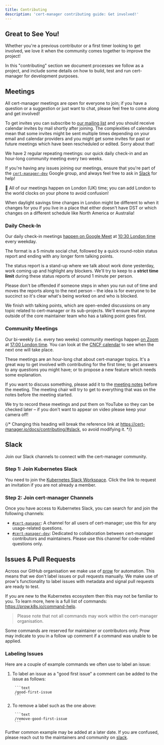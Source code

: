```yaml
---
title: Contributing
description: 'cert-manager contributing guide: Get involved!'
---
```


## Great to See You!

Whether you're a previous contributor or a first timer looking to get involved, we love
it when the community comes together to improve the project!

In this "contributing" section we document processes we follow as a project, and include
some details on how to build, test and run cert-manager for development purposes.

## Meetings

All cert-manager meetings are open for everyone to join; if you have a question or a suggestion or just want to chat,
please feel free to come along and get involved!

To get invites you can subscribe to [our mailing list](https://groups.google.com/forum/#!forum/cert-manager-dev) and
you should receive calendar invites by mail shortly after joining. The complexities of calendars mean that some invites
might be sent multiple times depending on your email and calendar providers and you might get some invites for past
or future meetings which have been rescheduled or edited. Sorry about that!

We have 2 regular repeating meetings: our quick daily check-in and an hour-long community meeting every two weeks.

If you're having any issues joining our meetings, ensure that you're part of the [`cert-manager-dev`](https://groups.google.com/forum/#!forum/cert-manager-dev) Google group, and always feel free to ask in [Slack](./#slack) for help!

<div className="info">
🔰 All of our meetings happen on London (UK) time; you can add London to the world clocks on your phone to avoid confusion!

When daylight savings time changes in London might be different to when it changes for you if you live in a place that either
doesn't have DST or which changes on a different schedule like North America or Australia!
</div>

### Daily Check-In

Our daily check-in meetings [happen on Google Meet](https://meet.google.com/eum-fyvt-xpa) at [10:30 London time](http://www.thetimezoneconverter.com/?t=10:30&tz=Europe/London) every weekday.

The format is a 5 minute social chat, followed by a quick round-robin status report and ending with any longer form talking points.

The status report is a stand-up where we talk about work done yesterday, work coming up and highlight any blockers.
We'll try to keep to a **strict time limit** during these status reports of around 1 minute per person.

Please don't be offended if someone steps in when you run out of time and moves the reports along to the next person – the idea
is for everyone to be succinct so it's clear what's being worked on and who is blocked.

We finish with talking points, which are open-ended discussions on any topic related to cert-manager or its sub-projects.
We'll ensure that anyone outside of the core maintainer team who has a talking point goes first.

### Community Meetings

Our bi-weekly (i.e. every two weeks) community meetings happen [on Zoom](https://zoom.us/j/96658445866) at [17:00 London time](http://www.thetimezoneconverter.com/?t=17:00&tz=Europe/London). You can look at the [CNCF calendar](https://tockify.com/cncf.public.events/monthly?search=cert-manager) to see when the next one will take place.

These meetings are an hour-long chat about cert-manager topics. It's a great way to get involved with contributing for the
first time; to get answers to any questions you might have; or to propose a new feature which needs some explanation.

If you want to discuss something, please add it to the [meeting notes](https://docs.google.com/document/d/1Tc5t6ylY9dhXAan1OjOoldeaoys1Yh4Ir710ATfBa5U)
before the meeting. The meeting chair will try to get to everything that was on the notes before the meeting started.

We try to record these meetings and put them on YouTube so they can be checked later – if you don't want to appear on video please keep
your camera off!

{/* Changing this heading will break the reference link at https://cert-manager.io/docs/contributing/#slack, so avoid modifying it. */}
## Slack

Join our Slack channels to connect with the cert-manager community.

### Step 1: Join Kubernetes Slack
You need to join the [Kubernetes Slack Workspace](https://slack.k8s.io). Click the link to request an invitation if you are not already a member.

### Step 2: Join cert-manager Channels
Once you have access to Kubernetes Slack, you can search for and join the following channels:

- [`#cert-manager`](https://kubernetes.slack.com/messages/cert-manager): A channel for all users of cert-manager; use this for any usage-related questions.
- [`#cert-manager-dev`](https://kubernetes.slack.com/messages/cert-manager-dev): Dedicated to collaboration between cert-manager contributors and maintainers. Please use this channel for code-related questions only.

## Issues & Pull Requests

Across our GitHub organisation we make use of [prow](https://docs.prow.k8s.io/docs/overview/) for automation.
This means that we don't label issues or pull requests manually.
We make use of prow's functionality to label issues with metadata and signal pull requests are ready to test.

If you are new to the Kubernetes ecosystem then this may not be familiar to you.
To learn more, here is a full list of commands: https://prow.k8s.io/command-help.

> Please note that not all commands may work within the cert-manager organisation.

Some commands are reserved for maintainer or contributors only. 
Prow may indicate to you in a follow up comment if a command was unable to be applied.

### Labeling Issues

Here are a couple of example commands we often use to label an issue:

1. To label an issue as a "good first issue" a comment can be added to the issue as follows:

        ```text
        /good-first-issue
        ```

1. To remove a label such as the one above:

        ```text
        /remove-good-first-issue
        ```

Further common example may be added at a later date.
If you are confused, please reach out to the maintainers and community on [slack](#slack).
